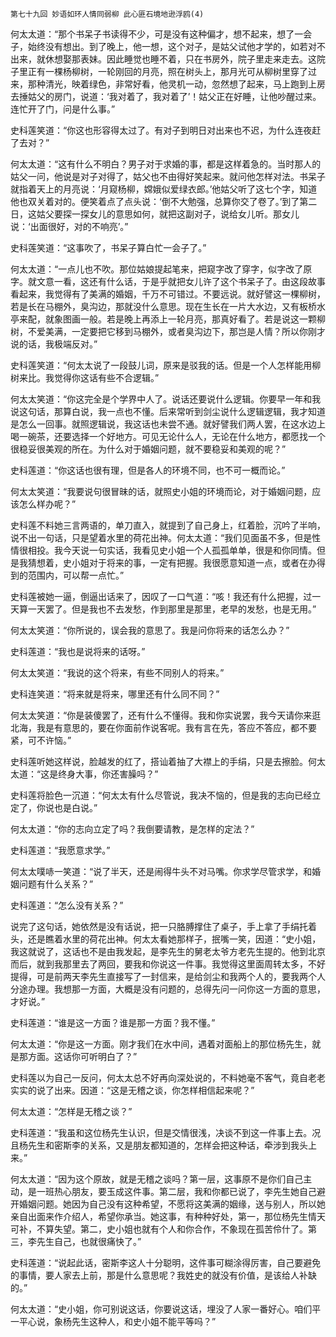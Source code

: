     第七十九回 妙语如环人情同弱柳 此心匪石境地逊浮鸥(4) 

   何太太道：“那个书呆子书读得不少，可是没有这种偏才，想不起来，想了一会子，始终没有想出。到了晚上，他一想，这个对子，是姑父试他才学的，如若对不出来，就休想娶那表妹。因此睡觉也睡不着，只在书房外，院子里走来走去。这院子里正有一棵杨柳树，一轮刚回的月亮，照在树头上，那月光可从柳树里穿了过来，那种清光，映着绿色，非常好看，他灵机一动，忽然想了起来，马上跑到上房去捶姑父的房门，说道：‘我对着了，我对着了’！姑父正在好睡，让他吵醒过来。连忙开了门，问是什么事。”

   史科莲笑道：“你这也形容得太过了。有对子到明日对出来也不迟，为什么连夜赶了去对？”

   何太太道：“这有什么不明白？男子对于求婚的事，都是这样着急的。当时那人的姑父一问，他说是对子对得了，姑父也不由得好笑起来。就问他怎样对法。书呆子就指着天上的月亮说：‘月窥杨柳，嫦娥似爱绿衣郎。’他姑父听了这七个字，知道他也双关着对的。便笑着点了点头说：‘倒不大勉强，总算你交了卷了。’到了第二日，这姑父要探一探女儿的意思如何，就把这副对子，说给女儿听。那女儿说：‘出面很好，对的不响亮’。”

   史科莲笑道：“这事吹了，书呆子算白忙一会子了。”

   何太太道：“一点儿也不吹。那位姑娘提起笔来，把窥字改了穿字，似字改了原字。就文意一看，这还有什么话，于是乎就把女儿许了这个书呆子了。由这段故事看起来，我觉得有了美满的婚姻，千万不可错过。不要远说。就好譬这一棵柳树，若是长在马棚外，臭沟边，那就没什么意思。现在生长在一片大水边，又有板桥水亭来配，就象图画一般。若是晚上再添上一轮月亮，那真好看了。若是说这一颗柳树，不爱美满，一定要把它移到马棚外，或者臭沟边下，那岂是人情？所以你刚才说的话，我极端反对。”

   史科莲笑道：“何太太说了一段鼓儿词，原来是驳我的话。但是一个人怎样能用柳树来比。我觉得你这话有些不合逻辑。”

   何太太笑道：“你这完全是个学界中人了。说话还要说什么逻辑。你要早一年和我说这句话，那算白说，我一点也不懂。后来常听到剑尘说什么逻辑逻辑，我才知道是怎么一回事。就照逻辑说，我这话也未尝不通。就好譬我们两人罢，在这水边上喝一碗茶，还要选择一个好地方。可见无论什么人，无论在什么地方，都愿找一个很稳妥很美观的所在。为什么对于婚姻问题，就不要稳妥和美观的呢？”

   史科莲道：“你这话也很有理，但是各人的环境不同，也不可一概而论。”

   何太太笑道：“我要说句很冒昧的话，就照史小姐的环境而论，对于婚姻问题，应该怎么样办呢？”

   史科莲不料她三言两语的，单刀直入，就提到了自己身上，红着脸，沉吟了半响，说不出一句话，只是望着水里的荷花出神。何太太道：“我们见面虽不多，但是性情很相投。我今天说一句实话，我看见史小姐一个人孤孤单单，很是和你同情。但是我猜想着，史小姐对于将来的事，一定有把握。我很愿意知道一点，或者在办得到的范围内，可以帮一点忙。”

   史科莲被她一逼，倒逼出话来了，因叹了一口气道：“咳！我还有什么把握，过一天算一天罢了。但是我也不去发愁，作到那里是那里，老早的发愁，也是无用。”

   何太太笑道：“你所说的，误会我的意思了。我是问你将来的话怎么办？”

   史科莲道：“我也是说将来的话呀。”

   何太太笑道：“我说的这个将来，有些不同别人的将来。”

   史科连笑道：“将来就是将来，哪里还有什么同不同？”

   何太太笑道：“你是装傻罢了，还有什么不懂得。我和你实说罢，我今天请你来逛北海，我是有意思的，要在你面前作说客呢。我有言在先，答应不答应，都不要紧，可不许恼。”

   史科莲听她这样说，脸越发的红了，搭讪着抽了大襟上的手绢，只是去擦脸。何太太道：“这是终身大事，你还害臊吗？”

   史科莲将脸色一沉道：“何太太有什么尽管说，我决不恼的，但是我的志向已经立定了，你说也是白说。”

   何太太道：“你的志向立定了吗？我倒要请教，是怎样的定法？”

   史科莲道：“我愿意求学。”

   何太太噗哧一笑道：“说了半天，还是闹得牛头不对马嘴。你求学尽管求学，和婚姻问题有什么关系？”

   史科莲道：“怎么没有关系？”

   说完了这句话，她依然是没有话说，把一只胳膊撑住了桌子，手上拿了手绢托着头，还是瞧着水里的荷花出神。何太太看她那样子，抿嘴一笑，因道：“史小姐，我这就说了，这话也不是由我发起，是李先生的舅老太爷方老先生提的。他到北京而后，就到我那里去了两回，要我和你说这一件事。我觉得这里面周转太多，不好提得，可是前两天李先生直接写了一封信来，是给剑尘和我两个人的，要我两个人分途办理。我想那一方面，大概是没有问题的，总得先问一问你这一方面的意思，才好说。”

   史科莲道：“谁是这一方面？谁是那一方面？我不懂。”

   何太太道：“你是这一方面。刚才我们在水中间，遇着对面船上的那位杨先生，就是那方面。这话你可听明白了？”

   史科莲以为自己一反问，何太太总不好再向深处说的，不料她毫不客气，竟自老老实实的说了出来。因道：“这是无稽之谈，你怎样相信起来呢？”

   何太太道：“怎样是无稽之谈？”

   史科莲道：“我虽和这位杨先生认识，但是交情很浅，决谈不到这一件事上去。况且杨先生和密斯李的关系，又是朋友都知道的，怎样会把这种话，牵涉到我头上来。”

   何太太道：“因为这个原故，就是无稽之谈吗？第一层，这事原不是你们自己主动，是一班热心朋友，要玉成这件事。第二层，我和你都已说了，李先生她自己避开婚姻问题。她因为自己没有这种希望，不愿将这美满的姻缘，送与别人，所以她亲自出面来作介绍人，希望你承当。她这事，有种种好处，第一，那位杨先生情天可补，不算失望。第二，史小姐也就有个人和你合作，不象现在孤苦伶什了。第三，李先生自己，也就很痛快了。”

   史科莲道：“说起此话，密斯李这人十分聪明，这件事可糊涂得厉害，自己要避免的事情，要人家去上前，那是什么意思呢？我姓史的就没有价值，是该给人补缺的。”

   何太太道：“史小姐，你可别说这话，你要说这话，埋没了人家一番好心。咱们平一平心说，象杨先生这种人，和史小姐不能平等吗？”

